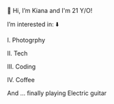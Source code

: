  👋 Hi, I’m Kiana and I'm 21 Y/O!
 
 I’m interested in: ⬇️

 I.   Photogrphy
 
 II.  Tech
 
 III. Coding 
 
 IV.  Coffee
 
 And ... finally playing Electric guitar
<!---
Kiana-ko/Kiana-ko is a ✨ special ✨ repository because its `README.md` (this file) appears on your GitHub profile.
You can click the Preview link to take a look at your changes.
--->
